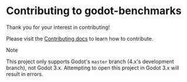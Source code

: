 # Contributing to godot-benchmarks

Thank you for your interest in contributing!

Please visit the [Contributing docs](https://contributing.godotengine.org/en/latest/other/benchmarks.html) to learn how to contribute.

> [!NOTE]
>
> This project only supports Godot's `master` branch (4.x's development branch),
> not Godot 3.x.
> Attempting to open this project in Godot 3.x will result in errors.
